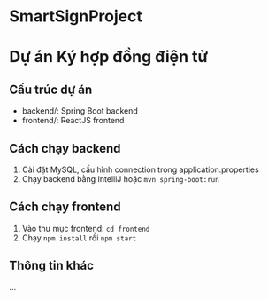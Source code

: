 # SmartSignProject

# Dự án Ký hợp đồng điện tử

## Cấu trúc dự án
- backend/: Spring Boot backend
- frontend/: ReactJS frontend

## Cách chạy backend
1. Cài đặt MySQL, cấu hình connection trong application.properties
2. Chạy backend bằng IntelliJ hoặc `mvn spring-boot:run`

## Cách chạy frontend
1. Vào thư mục frontend: `cd frontend`
2. Chạy `npm install` rồi `npm start`

## Thông tin khác
...
